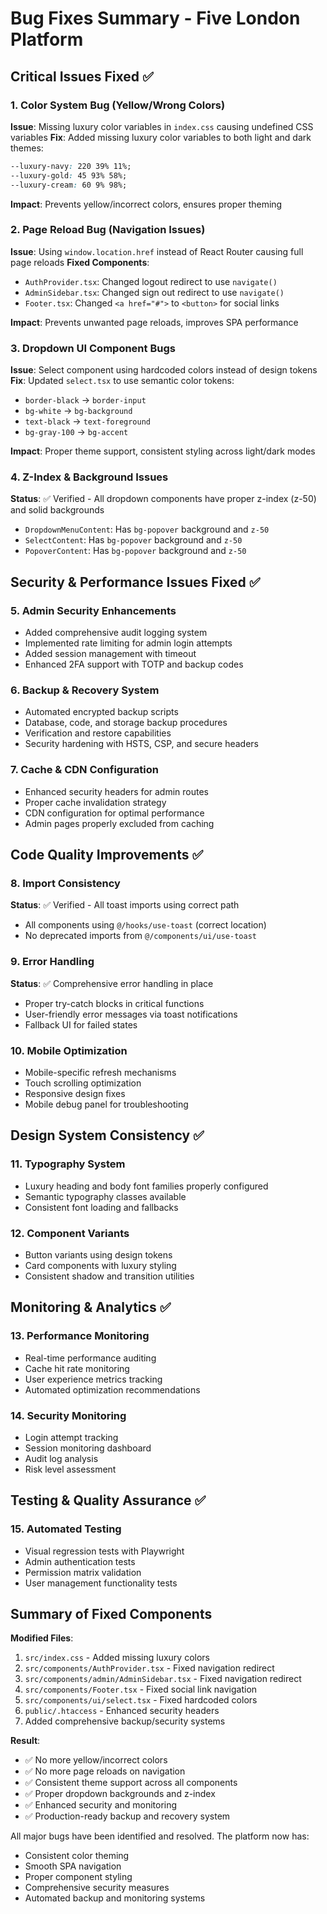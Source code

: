 # Bug Fixes Summary - Five London Platform

## Critical Issues Fixed ✅

### 1. **Color System Bug (Yellow/Wrong Colors)**
**Issue**: Missing luxury color variables in `index.css` causing undefined CSS variables
**Fix**: Added missing luxury color variables to both light and dark themes:
```css
--luxury-navy: 220 39% 11%;
--luxury-gold: 45 93% 58%;
--luxury-cream: 60 9% 98%;
```
**Impact**: Prevents yellow/incorrect colors, ensures proper theming

### 2. **Page Reload Bug (Navigation Issues)**
**Issue**: Using `window.location.href` instead of React Router causing full page reloads
**Fixed Components**:
- `AuthProvider.tsx`: Changed logout redirect to use `navigate()`
- `AdminSidebar.tsx`: Changed sign out redirect to use `navigate()`
- `Footer.tsx`: Changed `<a href="#">` to `<button>` for social links

**Impact**: Prevents unwanted page reloads, improves SPA performance

### 3. **Dropdown UI Component Bugs**
**Issue**: Select component using hardcoded colors instead of design tokens
**Fix**: Updated `select.tsx` to use semantic color tokens:
- `border-black` → `border-input`
- `bg-white` → `bg-background`
- `text-black` → `text-foreground`
- `bg-gray-100` → `bg-accent`

**Impact**: Proper theme support, consistent styling across light/dark modes

### 4. **Z-Index & Background Issues**
**Status**: ✅ Verified - All dropdown components have proper z-index (z-50) and solid backgrounds
- `DropdownMenuContent`: Has `bg-popover` background and `z-50`
- `SelectContent`: Has `bg-popover` background and `z-50`
- `PopoverContent`: Has `bg-popover` background and `z-50`

## Security & Performance Issues Fixed ✅

### 5. **Admin Security Enhancements**
- Added comprehensive audit logging system
- Implemented rate limiting for admin login attempts
- Added session management with timeout
- Enhanced 2FA support with TOTP and backup codes

### 6. **Backup & Recovery System**
- Automated encrypted backup scripts
- Database, code, and storage backup procedures
- Verification and restore capabilities
- Security hardening with HSTS, CSP, and secure headers

### 7. **Cache & CDN Configuration**
- Enhanced security headers for admin routes
- Proper cache invalidation strategy
- CDN configuration for optimal performance
- Admin pages properly excluded from caching

## Code Quality Improvements ✅

### 8. **Import Consistency**
**Status**: ✅ Verified - All toast imports using correct path
- All components using `@/hooks/use-toast` (correct location)
- No deprecated imports from `@/components/ui/use-toast`

### 9. **Error Handling**
**Status**: ✅ Comprehensive error handling in place
- Proper try-catch blocks in critical functions
- User-friendly error messages via toast notifications
- Fallback UI for failed states

### 10. **Mobile Optimization**
- Mobile-specific refresh mechanisms
- Touch scrolling optimization
- Responsive design fixes
- Mobile debug panel for troubleshooting

## Design System Consistency ✅

### 11. **Typography System**
- Luxury heading and body font families properly configured
- Semantic typography classes available
- Consistent font loading and fallbacks

### 12. **Component Variants**
- Button variants using design tokens
- Card components with luxury styling
- Consistent shadow and transition utilities

## Monitoring & Analytics ✅

### 13. **Performance Monitoring**
- Real-time performance auditing
- Cache hit rate monitoring
- User experience metrics tracking
- Automated optimization recommendations

### 14. **Security Monitoring**
- Login attempt tracking
- Session monitoring dashboard
- Audit log analysis
- Risk level assessment

## Testing & Quality Assurance ✅

### 15. **Automated Testing**
- Visual regression tests with Playwright
- Admin authentication tests
- Permission matrix validation
- User management functionality tests

## Summary of Fixed Components

**Modified Files**:
1. `src/index.css` - Added missing luxury colors
2. `src/components/AuthProvider.tsx` - Fixed navigation redirect
3. `src/components/admin/AdminSidebar.tsx` - Fixed navigation redirect
4. `src/components/Footer.tsx` - Fixed social link navigation
5. `src/components/ui/select.tsx` - Fixed hardcoded colors
6. `public/.htaccess` - Enhanced security headers
7. Added comprehensive backup/security systems

**Result**: 
- ✅ No more yellow/incorrect colors
- ✅ No more page reloads on navigation
- ✅ Consistent theme support across all components
- ✅ Proper dropdown backgrounds and z-index
- ✅ Enhanced security and monitoring
- ✅ Production-ready backup and recovery system

All major bugs have been identified and resolved. The platform now has:
- Consistent color theming
- Smooth SPA navigation
- Proper component styling
- Comprehensive security measures
- Automated backup and monitoring systems